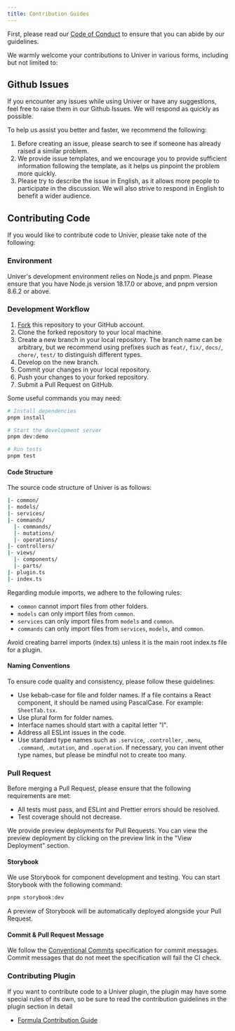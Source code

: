 ```yaml
---
title: Contribution Guides
---
```


First, please read our [Code of Conduct](https://github.com/dream-num/univer/blob/dev/CODE_OF_CONDUCT.md) to ensure that you can abide by our guidelines.

We warmly welcome your contributions to Univer in various forms, including but not limited to:

## Github Issues

If you encounter any issues while using Univer or have any suggestions, feel free to raise them in our Github Issues. We will respond as quickly as possible.

To help us assist you better and faster, we recommend the following:

1. Before creating an issue, please search to see if someone has already raised a similar problem.
2. We provide issue templates, and we encourage you to provide sufficient information following the template, as it helps us pinpoint the problem more quickly.
3. Please try to describe the issue in English, as it allows more people to participate in the discussion. We will also strive to respond in English to benefit a wider audience.

## Contributing Code

If you would like to contribute code to Univer, please take note of the following:

### Environment

Univer's development environment relies on Node.js and pnpm. Please ensure that you have Node.js version 18.17.0 or above, and pnpm version 8.6.2 or above.

### Development Workflow

1. [Fork](https://github.com/dream-num/univer/fork) this repository to your GitHub account.
2. Clone the forked repository to your local machine.
3. Create a new branch in your local repository. The branch name can be arbitrary, but we recommend using prefixes such as `feat/`, `fix/`, `docs/`, `chore/`, `test/` to distinguish different types.
4. Develop on the new branch.
5. Commit your changes in your local repository.
6. Push your changes to your forked repository.
7. Submit a Pull Request on GitHub.

Some useful commands you may need:

```bash
# Install dependencies
pnpm install

# Start the development server
pnpm dev:demo

# Run tests
pnpm test
```

#### Code Structure

The source code structure of Univer is as follows:

```bash
|- common/
|- models/
|- services/
|- commands/
  |- commands/
  |- mutations/
  |- operations/
|- controllers/
|- views/
  |- components/
  |- parts/
|- plugin.ts
|- index.ts
```

Regarding module imports, we adhere to the following rules:

- `common` cannot import files from other folders.
- `models` can only import files from `common`.
- `services` can only import files from `models` and `common`.
- `commands` can only import files from `services`, `models`, and `common`.

Avoid creating barrel imports (index.ts) unless it is the main root index.ts file for a plugin.

#### Naming Conventions

To ensure code quality and consistency, please follow these guidelines:

- Use kebab-case for file and folder names. If a file contains a React component, it should be named using PascalCase. For example: `SheetTab.tsx`.
- Use plural form for folder names.
- Interface names should start with a capital letter "I".
- Address all ESLint issues in the code.
- Use standard type names such as `.service`, `.controller`, `.menu`, `.command`, `.mutation`, and `.operation`. If necessary, you can invent other type names, but please be mindful not to create too many.

### Pull Request

Before merging a Pull Request, please ensure that the following requirements are met:

- All tests must pass, and ESLint and Prettier errors should be resolved.
- Test coverage should not decrease.

We provide preview deployments for Pull Requests. You can view the preview deployment by clicking on the preview link in the "View Deployment" section.

#### Storybook

We use Storybook for component development and testing. You can start Storybook with the following command:

```bash
pnpm storybook:dev
```

A preview of Storybook will be automatically deployed alongside your Pull Request.

#### Commit & Pull Request Message

We follow the [Conventional Commits](https://www.conventionalcommits.org/en/v1.0.0/) specification for commit messages. Commit messages that do not meet the specification will fail the CI check.

### Contributing Plugin

If you want to contribute code to a Univer plugin, the plugin may have some special rules of its own, so be sure to read the contribution guidelines in the plugin section in detail

- [Formula Contribution Guide](/guides/customization/formula/#how-to-add-formulas-in-formula-engine)